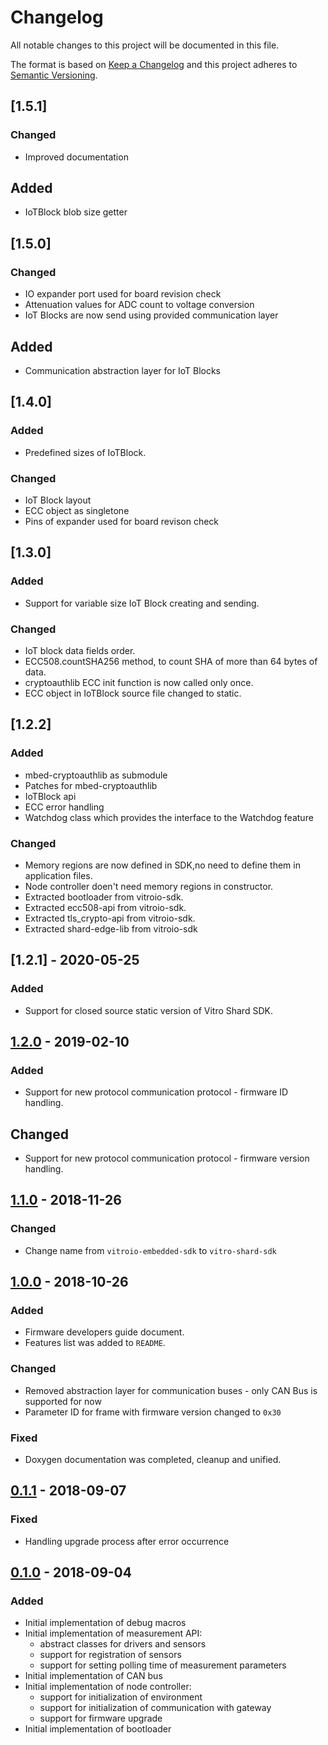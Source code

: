 # Changelog

All notable changes to this project will be documented in this file.

The format is based on [Keep a Changelog](http://keepachangelog.com/en/1.0.0/) and this
project adheres to [Semantic Versioning](https://semver.org/).

## [1.5.1]

### Changed

- Improved documentation

## Added 

- IoTBlock blob size getter
  
## [1.5.0]

### Changed

- IO expander port used for board revision check
- Attenuation values for ADC count to voltage conversion
- IoT Blocks are now send using provided communication layer

## Added 

- Communication abstraction layer for IoT Blocks

## [1.4.0]

### Added

- Predefined sizes of IoTBlock.

### Changed

- IoT Block layout
- ECC object as singletone
- Pins of expander used for board revison check

## [1.3.0]

###  Added
- Support for variable size IoT Block creating and sending.

###  Changed
- IoT block data fields order.
- ECC508.countSHA256 method, to count SHA of more than 64 bytes of data.
- cryptoauthlib ECC init function is now called only once.
- ECC object in IoTBlock source file changed to static.

## [1.2.2]

###  Added
- mbed-cryptoauthlib as submodule
- Patches for mbed-cryptoauthlib
- IoTBlock api
- ECC error handling
- Watchdog class which provides the interface to the Watchdog feature

### Changed
- Memory regions are now defined in SDK,no need to define them in application
   files.
- Node controller doen't need memory regions in constructor.
- Extracted bootloader from vitroio-sdk.
- Extracted ecc508-api from vitroio-sdk.
- Extracted tls_crypto-api from vitroio-sdk.
- Extracted shard-edge-lib from vitroio-sdk

## [1.2.1] - 2020-05-25

###  Added
- Support for closed source static version of Vitro Shard SDK.

## [1.2.0] - 2019-02-10

###  Added
- Support for new protocol communication protocol - firmware ID handling.

## Changed
- Support for new protocol communication protocol - firmware version handling.

## [1.1.0] - 2018-11-26

### Changed

- Change name from `vitroio-embedded-sdk` to `vitro-shard-sdk`

## [1.0.0] - 2018-10-26

### Added

- Firmware developers guide document.
- Features list was added to `README`.

### Changed

- Removed abstraction layer for communication buses - only CAN Bus is supported
for now
- Parameter ID for frame with firmware version changed to `0x30`

### Fixed

- Doxygen documentation was completed, cleanup and unified.

## [0.1.1] - 2018-09-07

### Fixed

- Handling upgrade process after error occurrence

## [0.1.0] - 2018-09-04

### Added

- Initial implementation of debug macros
- Initial implementation of measurement API:
    - abstract classes for drivers and sensors
    - support for registration of sensors
    - support for setting polling time of measurement parameters
- Initial implementation of CAN bus
- Initial implementation of node controller:
    - support for initialization of environment
    - support for initialization of communication with gateway
    - support for firmware upgrade
- Initial implementation of bootloader

[Unreleased]: https://github.com/VitroTech/vitro-shard-sdk/compare/v1.0.0...HEAD
[1.2.0]: https://github.com/VitroTech/vitro-shard-sdk/compare/v1.1.0...v1.2.0
[1.1.0]: https://github.com/VitroTech/vitro-shard-sdk/compare/v1.0.0...v1.1.0
[1.0.0]: https://github.com/VitroTech/vitro-shard-sdk/compare/v0.1.1...v1.0.0
[0.1.1]: https://github.com/VitroTech/vitro-shard-sdk/compare/v0.1.0...v0.1.1
[0.1.0]: https://github.com/VitroTech/vitro-shard-sdk/compare/2878a10257f0f173faee504bc5243e140d36b477...v0.1.0
